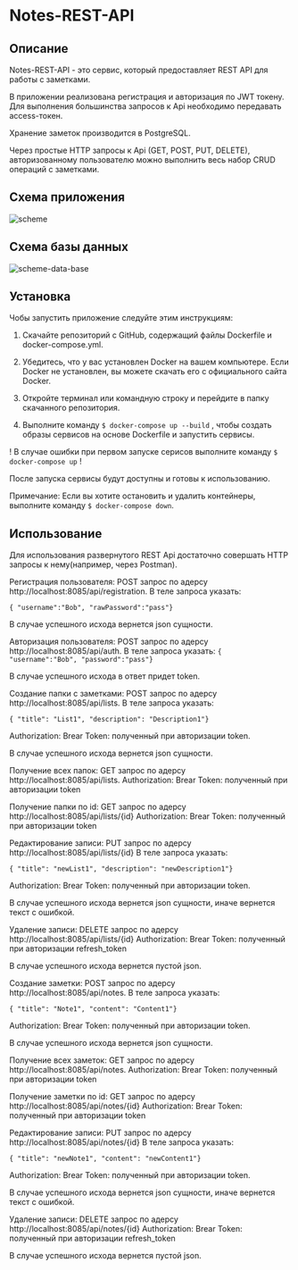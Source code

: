 # Notes-REST-API

## Описание

Notes-REST-API - это сервис, который предоставляет REST API для работы с заметками.

В приложении реализована регистрация и авторизация по JWT токену. Для выполнения большинства запросов к Api необходимо передавать access-токен.

Хранение заметок производится в PostgreSQL.

Через простые HTTP запросы к Api (GET, POST, PUT, DELETE), авторизованному пользователю можно выполнить весь набор CRUD операций с заметками.

## Схема приложения 
![scheme](https://github.com/DanilKucheruk/Notes-REST-API/assets/147261620/a2c51fc1-d5a1-4ea2-9c88-fb7e354fa158)


## Схема базы данных 
![scheme-data-base](https://github.com/DanilKucheruk/Notes-REST-API/assets/147261620/34196a10-1032-4b37-b45d-591a2487f7eb)




## Установка
Чобы запустить приложение следуйте этим инструкциям:

1. Скачайте репозиторий с GitHub, содержащий файлы Dockerfile и docker-compose.yml.

2. Убедитесь, что у вас установлен Docker на вашем компьютере. Если Docker не установлен, вы можете скачать его с официального сайта Docker.

3. Откройте терминал или командную строку и перейдите в папку скачанного репозитория.

4. Выполните команду `$ docker-compose up --build` , чтобы создать образы сервисов на основе Dockerfile и запустить сервисы.

! В случае ошибки при первом запуске серисов выполните команду `$ docker-compose up` !

После запуска сервисы будут доступны и готовы к использованию.


Примечание: Если вы хотите остановить и удалить контейнеры, выполните команду `$ docker-compose down`.


## Использование


Для использования развернутого REST Api достаточно совершать HTTP запросы к нему(например, через Postman).


Регистрация пользователя: POST запрос по адерсу http://localhost:8085/api/registration. В теле запроса указать:

`{ "username":"Bob", "rawPassword":"pass"}`

В случае успешного исхода вернется json сущности.

Авторизация пользователя: POST запрос по адерсу http://localhost:8085/api/auth. В теле запроса указать:
`{ "username":"Bob", "password":"pass"}`

В случае успешного исхода в ответ придет token.

Создание папки с заметками: POST запрос по адерсу http://localhost:8085/api/lists.
В теле запроса указать:

`{ "title": "List1", "description": "Description1"}`

Authorization: Brear Token: полученный при авторизации token.

В случае успешного исхода вернется json сущности.

Получение всех папок: GET запрос по адерсу http://localhost:8085/api/lists.
Authorization: Brear Token: полученный при авторизации token


Получение папки по id: GET запрос по адерсу http://localhost:8085/api/lists/{id}
Authorization: Brear Token: полученный при авторизации token


Редактирование записи: PUT запрос по адерсу http://localhost:8085/api/lists/{id}
В теле запроса указать:

`{ "title": "newList1", "description": "newDescription1"}`

Authorization: Brear Token: полученный при авторизации token.

В случае успешного исхода вернется json сущности, иначе вернется текст с ошибкой.


Удаление записи: DELETE запрос по адерсу  http://localhost:8085/api/lists/{id}
Authorization: Brear Token: полученный при авторизации refresh_token

В случае успешного исхода вернется пустой json.




Создание заметки: POST запрос по адерсу http://localhost:8085/api/notes.
В теле запроса указать:

`{ "title": "Note1", "content": "Content1"}`

Authorization: Brear Token: полученный при авторизации token.

В случае успешного исхода вернется json сущности.

Получение всех заметок: GET запрос по адерсу http://localhost:8085/api/notes.
Authorization: Brear Token: полученный при авторизации token

Получение заметки по id: GET запрос по адерсу http://localhost:8085/api/notes/{id}
Authorization: Brear Token: полученный при авторизации token

Редактирование записи: PUT запрос по адерсу http://localhost:8085/api/notes/{id}
В теле запроса указать:

`{ "title": "newNote1", "content": "newContent1"}`

Authorization: Brear Token: полученный при авторизации token.

В случае успешного исхода вернется json сущности, иначе вернется текст с ошибкой.


Удаление записи: DELETE запрос по адерсу  http://localhost:8085/api/notes/{id}
Authorization: Brear Token: полученный при авторизации refresh_token

В случае успешного исхода вернется пустой json.
